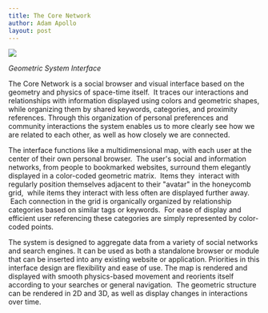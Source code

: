 ```yaml
---
title: The Core Network
author: Adam Apollo
layout: post
---
```


<img src="/IMG/buckyball-185x185.png" class="thumbnail-post alignleft" />

_Geometric System Interface_

The Core Network is a social browser and visual interface based on the geometry and physics of space-time itself.  It traces our interactions and relationships with information displayed using colors and geometric shapes, while organizing them by shared keywords, categories, and proximity references. Through this organization of personal preferences and community interactions the system enables us to more clearly see how we are related to each other, as well as how closely we are connected.

The interface functions like a multidimensional map, with each user at the center of their own personal browser.  The user's social and information networks, from people to bookmarked websites, surround them elegantly displayed in a color-coded geometric matrix.  Items they  interact with regularly position themselves adjacent to their "avatar" in the honeycomb grid,  while items they interact with less often are displayed further away.  Each connection in the grid is organically organized by relationship categories based on similar tags or keywords.  For ease of display and efficient user referencing these categories are simply represented by color-coded points.

The system is designed to aggregate data from a variety of social networks and search engines. It can be used as both a standalone browser or module that can be inserted into any existing website or application. Priorities in this interface design are flexibility and ease of use. The map is rendered and displayed with smooth physics-based movement and reorients itself according to your searches or general navigation.  The geometric structure can be rendered in 2D and 3D, as well as display changes in interactions over time.
